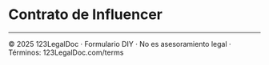 # Contrato de Influencer

---
© 2025 123LegalDoc · Formulario DIY · No es asesoramiento legal · Términos: 123LegalDoc.com/terms
